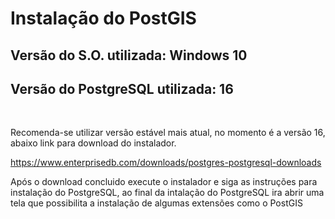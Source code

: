 <h1>Instalação do PostGIS</h1>
<h2>Versão do S.O. utilizada: Windows 10</h2>
<h2>Versão do PostgreSQL utilizada: 16</h2>

<br>

Recomenda-se utilizar versão estável mais atual, no momento é a versão 16, abaixo link para download do instalador.

https://www.enterprisedb.com/downloads/postgres-postgresql-downloads

Após o download concluido execute o instalador e siga as instruções para instalação do PostgreSQL, ao final da intalação do PostgreSQL ira abrir uma tela que possibilita a instalação de algumas extensões como o PostGIS

